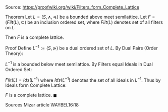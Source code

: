 # 

Source: https://proofwiki.org/wiki/Filters_form_Complete_Lattice

Theorem
Let $L = \left({S, \wedge, \preceq}\right)$ be a bounded above meet semilattice.
Let $F = \left({\mathit{Filt}\left({L}\right), \subseteq}\right)$ be an inclusion ordered set,
where $\mathit{Filt}\left({L}\right)$ denotes set of all filters on $L$.

Then $F$ is a complete lattice.


Proof
Define $L^{-1} := \left({S, \succeq}\right)$ be a dual ordered set of $L$.
By Dual Pairs (Order Theory):

$L^{-1}$ is a bounded below meet semilattice.
By Filters equal Ideals in Dual Ordered Set:

$\mathit{Filt}\left({L}\right) = \mathit{Ids}\left({L^{-1} }\right)$
where $\mathit{Ids}\left({L^{-1} }\right)$ denotes the set of all ideals in $L^{-1}$.
Thus by Ideals form Complete Lattice:

$F$ is a complete lattice.
$\blacksquare$


Sources
Mizar article WAYBEL16:18





